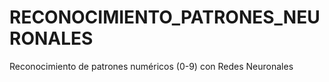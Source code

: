 # RECONOCIMIENTO_PATRONES_NEURONALES
Reconocimiento de patrones numéricos (0-9) con Redes Neuronales
